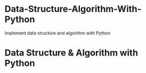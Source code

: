 # Data-Structure-Algorithm-With-Python

Implement data structure and algorithm with Python

# Data Structure & Algorithm with Python
